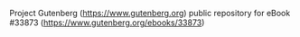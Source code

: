 Project Gutenberg (https://www.gutenberg.org) public repository for eBook #33873 (https://www.gutenberg.org/ebooks/33873)
